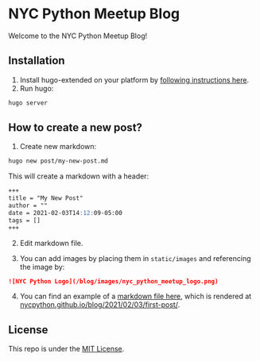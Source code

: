 # NYC Python Meetup Blog

Welcome to the NYC Python Meetup Blog!

## Installation

1. Install hugo-extended on your platform by [following instructions here](https://gohugo.io/getting-started/installing/).
2. Run hugo:

```bash
hugo server
```

## How to create a new post?

1. Create new markdown:

```bash
hugo new post/my-new-post.md
```

This will create a markdown with a header:

```markdown
+++
title = "My New Post"
author = ""
date = 2021-02-03T14:12:09-05:00
tags = []
+++
```

2. Edit markdown file.

3. You can add images by placing them in `static/images` and referencing the image by:

```markdown
![NYC Python Logo](/blog/images/nyc_python_meetup_logo.png)
```

4. You can find an example of a [markdown file here](content/post/first-post.md), which is rendered at [nycpython.github.io/blog/2021/02/03/first-post/](nycpython.github.io/blog/2021/02/03/markdown-syntax-guide/).

## License

This repo is under the [MIT License](LICENSE).
